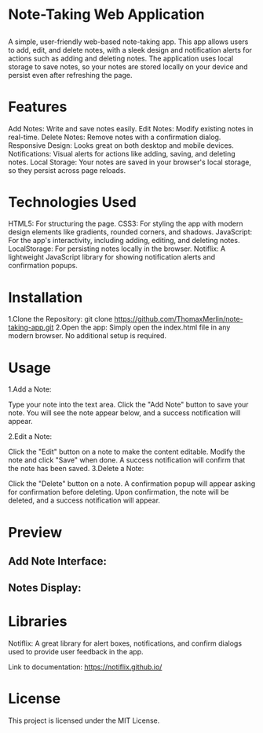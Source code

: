 # Note-Taking Web Application
##
A simple, user-friendly web-based note-taking app. This app allows users to add, edit, and delete notes, with a sleek design and notification alerts for actions such as adding and deleting notes. The application uses local storage to save notes, so your notes are stored locally on your device and persist even after refreshing the page.

# Features
Add Notes: Write and save notes easily.
Edit Notes: Modify existing notes in real-time.
Delete Notes: Remove notes with a confirmation dialog.
Responsive Design: Looks great on both desktop and mobile devices.
Notifications: Visual alerts for actions like adding, saving, and deleting notes.
Local Storage: Your notes are saved in your browser's local storage, so they persist across page reloads.
# Technologies Used
HTML5: For structuring the page.
CSS3: For styling the app with modern design elements like gradients, rounded corners, and shadows.
JavaScript: For the app's interactivity, including adding, editing, and deleting notes.
LocalStorage: For persisting notes locally in the browser.
Notiflix: A lightweight JavaScript library for showing notification alerts and confirmation popups.
# Installation
1.Clone the Repository:
git clone https://github.com/ThomaxMerlin/note-taking-app.git
2.Open the app: Simply open the index.html file in any modern browser. No additional setup is required.
# Usage
1.Add a Note:

Type your note into the text area.
Click the "Add Note" button to save your note.
You will see the note appear below, and a success notification will appear.

2.Edit a Note:

Click the "Edit" button on a note to make the content editable.
Modify the note and click "Save" when done.
A success notification will confirm that the note has been saved.
3.Delete a Note:

Click the "Delete" button on a note.
A confirmation popup will appear asking for confirmation before deleting.
Upon confirmation, the note will be deleted, and a success notification will appear.
# Preview
## Add Note Interface:

## Notes Display:

# Libraries
Notiflix: A great library for alert boxes, notifications, and confirm dialogs used to provide user feedback in the app.

Link to documentation: https://notiflix.github.io/

# License
This project is licensed under the MIT License.
